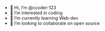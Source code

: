 - 👋 Hi, I’m @ccoder-123
- 👀 I’m interested in coding
- 🌱 I’m currently learning Web-dev
- 💞️ I’m looking to collaborate on open source


<!---
ccoder-123/ccoder-123 is a ✨ special ✨ repository because its `README.md` (this file) appears on your GitHub profile.
You can click the Preview link to take a look at your changes.
--->
